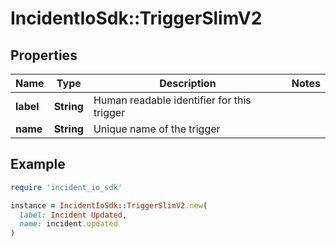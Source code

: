 # IncidentIoSdk::TriggerSlimV2

## Properties

| Name | Type | Description | Notes |
| ---- | ---- | ----------- | ----- |
| **label** | **String** | Human readable identifier for this trigger |  |
| **name** | **String** | Unique name of the trigger |  |

## Example

```ruby
require 'incident_io_sdk'

instance = IncidentIoSdk::TriggerSlimV2.new(
  label: Incident Updated,
  name: incident.updated
)
```

